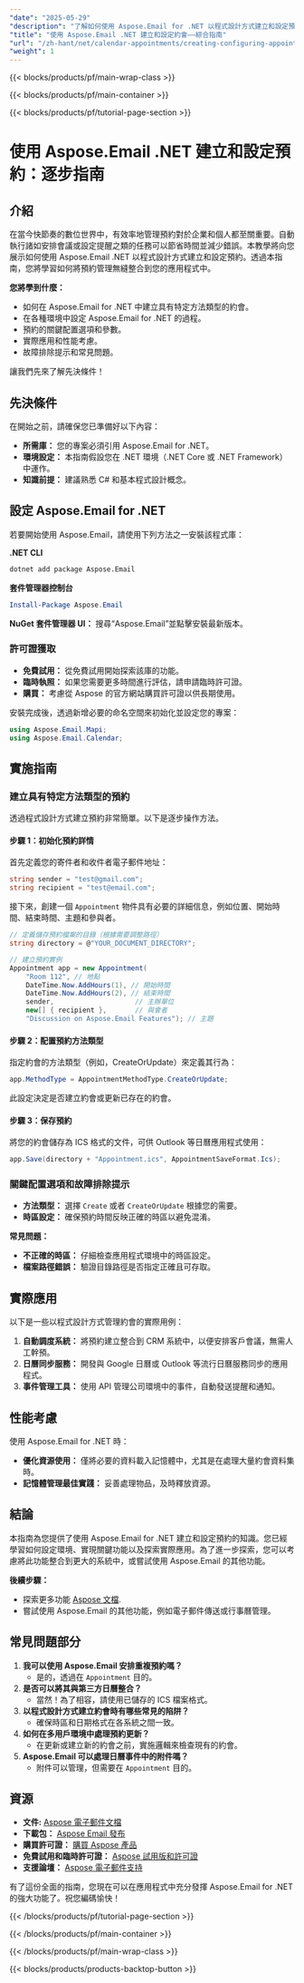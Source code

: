 ```yaml
---
"date": "2025-05-29"
"description": "了解如何使用 Aspose.Email for .NET 以程式設計方式建立和設定預約。本指南涵蓋設定、設定選項、實際應用和故障排除技巧。"
"title": "使用 Aspose.Email .NET 建立和設定約會——綜合指南"
"url": "/zh-hant/net/calendar-appointments/creating-configuring-appointments-aspose-email-dotnet/"
"weight": 1
---
```


{{< blocks/products/pf/main-wrap-class >}}

{{< blocks/products/pf/main-container >}}

{{< blocks/products/pf/tutorial-page-section >}}
# 使用 Aspose.Email .NET 建立和設定預約：逐步指南

## 介紹

在當今快節奏的數位世界中，有效率地管理預約對於企業和個人都至關重要。自動執行諸如安排會議或設定提醒之類的任務可以節省時間並減少錯誤。本教學將向您展示如何使用 Aspose.Email .NET 以程式設計方式建立和設定預約。透過本指南，您將學習如何將預約管理無縫整合到您的應用程式中。

**您將學到什麼：**
- 如何在 Aspose.Email for .NET 中建立具有特定方法類型的約會。
- 在各種環境中設定 Aspose.Email for .NET 的過程。
- 預約的關鍵配置選項和參數。
- 實際應用和性能考慮。
- 故障排除提示和常見問題。

讓我們先來了解先決條件！

## 先決條件

在開始之前，請確保您已準備好以下內容：
- **所需庫：** 您的專案必須引用 Aspose.Email for .NET。
- **環境設定：** 本指南假設您在 .NET 環境（.NET Core 或 .NET Framework）中運作。
- **知識前提：** 建議熟悉 C# 和基本程式設計概念。

## 設定 Aspose.Email for .NET

若要開始使用 Aspose.Email，請使用下列方法之一安裝該程式庫：

**.NET CLI**
```bash
dotnet add package Aspose.Email
```

**套件管理器控制台**
```powershell
Install-Package Aspose.Email
```

**NuGet 套件管理器 UI：**
搜尋“Aspose.Email”並點擊安裝最新版本。

### 許可證獲取
- **免費試用：** 從免費試用開始探索該庫的功能。
- **臨時執照：** 如果您需要更多時間進行評估，請申請臨時許可證。
- **購買：** 考慮從 Aspose 的官方網站購買許可證以供長期使用。

安裝完成後，透過新增必要的命名空間來初始化並設定您的專案：
```csharp
using Aspose.Email.Mapi;
using Aspose.Email.Calendar;
```

## 實施指南

### 建立具有特定方法類型的預約

透過程式設計方式建立預約非常簡單。以下是逐步操作方法。

#### 步驟 1：初始化預約詳情

首先定義您的寄件者和收件者電子郵件地址：
```csharp
string sender = "test@gmail.com";
string recipient = "test@email.com";
```
接下來，創建一個 `Appointment` 物件具有必要的詳細信息，例如位置、開始時間、結束時間、主題和參與者。
```csharp
// 定義儲存預約檔案的目錄（根據需要調整路徑）
string directory = @"YOUR_DOCUMENT_DIRECTORY";

// 建立預約實例
Appointment app = new Appointment(
    "Room 112", // 地點
    DateTime.Now.AddHours(1), // 開始時間
    DateTime.Now.AddHours(2), // 結束時間
    sender,                    // 主辦單位
    new[] { recipient },       // 與會者
    "Discussion on Aspose.Email Features"); // 主題
```
#### 步驟 2：配置預約方法類型

指定約會的方法類型（例如，CreateOrUpdate）來定義其行為：
```csharp
app.MethodType = AppointmentMethodType.CreateOrUpdate;
```
此設定決定是否建立約會或更新已存在的約會。

#### 步驟 3：保存預約

將您的約會儲存為 ICS 格式的文件，可供 Outlook 等日曆應用程式使用：
```csharp
app.Save(directory + "Appointment.ics", AppointmentSaveFormat.Ics);
```
### 關鍵配置選項和故障排除提示

- **方法類型：** 選擇 `Create` 或者 `CreateOrUpdate` 根據您的需要。
- **時區設定：** 確保預約時間反映正確的時區以避免混淆。

**常見問題：**
- **不正確的時區：** 仔細檢查應用程式環境中的時區設定。
- **檔案路徑錯誤：** 驗證目錄路徑是否指定正確且可存取。

## 實際應用

以下是一些以程式設計方式管理約會的實際用例：
1. **自動調度系統：** 將預約建立整合到 CRM 系統中，以便安排客戶會議，無需人工幹預。
2. **日曆同步服務：** 開發與 Google 日曆或 Outlook 等流行日曆服務同步的應用程式。
3. **事件管理工具：** 使用 API 管理公司環境中的事件，自動發送提醒和通知。

## 性能考慮

使用 Aspose.Email for .NET 時：
- **優化資源使用：** 僅將必要的資料載入記憶體中，尤其是在處理大量約會資料集時。
- **記憶體管理最佳實踐：** 妥善處理物品，及時釋放資源。

## 結論

本指南為您提供了使用 Aspose.Email for .NET 建立和設定預約的知識。您已經學習如何設定環境、實現關鍵功能以及探索實際應用。為了進一步探索，您可以考慮將此功能整合到更大的系統中，或嘗試使用 Aspose.Email 的其他功能。

**後續步驟：**
- 探索更多功能 [Aspose 文檔](https://reference。aspose.com/email/net/).
- 嘗試使用 Aspose.Email 的其他功能，例如電子郵件傳送或行事曆管理。

## 常見問題部分

1. **我可以使用 Aspose.Email 安排重複預約嗎？**
   - 是的，透過在 `Appointment` 目的。
2. **是否可以將其與第三方日曆整合？**
   - 當然！為了相容，請使用已儲存的 ICS 檔案格式。
3. **以程式設計方式建立約會時有哪些常見的陷阱？**
   - 確保時區和日期格式在各系統之間一致。
4. **如何在多用戶環境中處理預約更新？**
   - 在更新或建立新的約會之前，實施邏輯來檢查現有的約會。
5. **Aspose.Email 可以處理日曆事件中的附件嗎？**
   - 附件可以管理，但需要在 `Appointment` 目的。

## 資源

- **文件:** [Aspose 電子郵件文檔](https://reference.aspose.com/email/net/)
- **下載包：** [Aspose Email 發布](https://releases.aspose.com/email/net/)
- **購買許可證：** [購買 Aspose 產品](https://purchase.aspose.com/buy)
- **免費試用和臨時許可證：** [Aspose 試用版和許可證](https://purchase.aspose.com/temporary-license/)
- **支援論壇：** [Aspose 電子郵件支持](https://forum.aspose.com/c/email/10)

有了這份全面的指南，您現在可以在應用程式中充分發揮 Aspose.Email for .NET 的強大功能了。祝您編碼愉快！

{{< /blocks/products/pf/tutorial-page-section >}}

{{< /blocks/products/pf/main-container >}}

{{< /blocks/products/pf/main-wrap-class >}}

{{< blocks/products/products-backtop-button >}}
